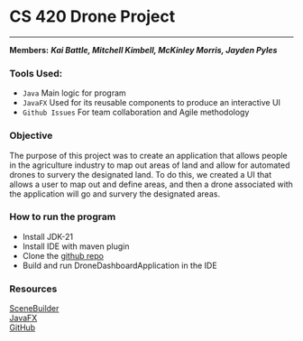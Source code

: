 # CS 420 Drone Project

___
**Members:** ___Kai Battle, Mitchell Kimbell, McKinley Morris, Jayden Pyles___

### Tools Used:
* `Java` Main logic for program
* `JavaFX` Used for its reusable components to produce an interactive UI
* `Github Issues` For team collaboration and Agile methodology

### Objective
The purpose of this project was to create an application that allows people in the agriculture industry to map out areas of land and allow for automated drones to survery the designated land. To do this, we created a UI that allows a user to map out and define areas, and then a drone associated with the application will go and survery the designated areas. 

### How to run the program
* Install JDK-21
* Install IDE with maven plugin
* Clone the [github repo](https://github.com/mfkimbell/agricultural-monitoring-drone)
* Build and run DroneDashboardApplication in the IDE



### Resources
[SceneBuilder](https://gluonhq.com/products/scene-builder/)\
[JavaFX](https://openjfx.io/)\
[GitHub](https://github.com/mfkimbell/agricultural-monitoring-drone)

